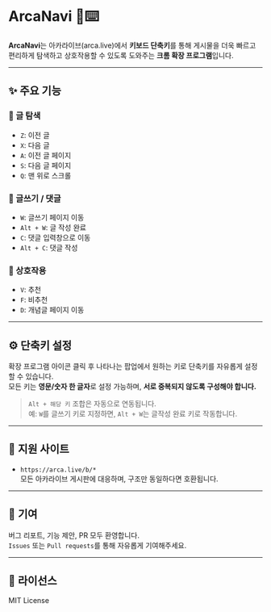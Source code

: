 # ArcaNavi 🔎⌨️

**ArcaNavi**는 아카라이브(arca.live)에서 **키보드 단축키**를 통해 게시물을 더욱 빠르고 편리하게 탐색하고 상호작용할 수 있도록 도와주는 **크롬 확장 프로그램**입니다.

---

## ✨ 주요 기능

### 🔼 글 탐색
- `Z`: 이전 글  
- `X`: 다음 글  
- `A`: 이전 글 페이지  
- `S`: 다음 글 페이지  
- `Q`: 맨 위로 스크롤  

### 📝 글쓰기 / 댓글
- `W`: 글쓰기 페이지 이동  
- `Alt + W`: 글 작성 완료  
- `C`: 댓글 입력창으로 이동  
- `Alt + C`: 댓글 작성  

### 💬 상호작용
- `V`: 추천  
- `F`: 비추천  
- `D`: 개념글 페이지 이동  

---

## ⚙️ 단축키 설정

확장 프로그램 아이콘 클릭 후 나타나는 팝업에서 원하는 키로 단축키를 자유롭게 설정할 수 있습니다.  
모든 키는 **영문/숫자 한 글자**로 설정 가능하며, **서로 중복되지 않도록 구성해야 합니다.**

> `Alt + 해당 키` 조합은 자동으로 연동됩니다.  
> 예: `W`를 글쓰기 키로 지정하면, `Alt + W`는 글작성 완료 키로 작동합니다.

---

## 📌 지원 사이트

- `https://arca.live/b/*`  
  모든 아카라이브 게시판에 대응하며, 구조만 동일하다면 호환됩니다.

---

## 🙌 기여

버그 리포트, 기능 제안, PR 모두 환영합니다.  
`Issues` 또는 `Pull requests`를 통해 자유롭게 기여해주세요.

---

## 📜 라이선스

MIT License

